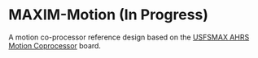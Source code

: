 # MAXIM-Motion (In Progress)
A motion co-processor reference design based on the <a href="https://github.com/gregtomasch/USFSMAX">USFSMAX AHRS Motion Coprocessor</a> board.
